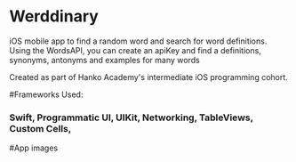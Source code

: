 # Werddinary
iOS mobile app to find a random word and search for word definitions.
Using the WordsAPI, you can create an apiKey and find a definitions, synonyms, antonyms and examples for many words

Created as part of Hanko Academy's intermediate iOS programming cohort.

#Frameworks Used:
### Swift, Programmatic UI, UIKit, Networking, TableViews, Custom Cells, 

#App images